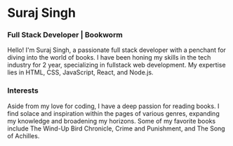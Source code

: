 # Suraj Singh
### Full Stack Developer | Bookworm

Hello! I'm Suraj Singh, a passionate full stack developer with a penchant for diving into the world of books. 
I have been honing my skills in the tech industry for 2 year, specializing in fullstack web development. My expertise lies in HTML, CSS, JavaScript, React, and Node.js.

### Interests
Aside from my love for coding, I have a deep passion for reading books. I find solace and inspiration within the pages of various genres, expanding my knowledge and broadening my horizons. 
Some of my favorite books include The Wind-Up Bird Chronicle, Crime and Punishment, and The Song of Achilles. 
